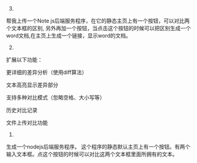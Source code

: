 
3.
帮我上传一个Note js后端服务程序，在它的静态主页上有一个按钮，可以对比两个文本框的区别,
另外再加一个按钮，当点击这个按钮的时候可以把区别生成一个word文档,在主页上生成一个链接，显示word的文档。


2.
扩展以下功能：

更详细的差异分析（使用diff算法）

文本高亮显示差异部分

支持多种对比模式（忽略空格、大小写等）

历史对比记录

文件上传对比功能


1.
生成一个nodejs后端服务程序。
这个程序的静态默认主页上有一个按钮。有两个输入文本框。点这个按钮的时候可以对比这两个文本框里面所拥有的文本。
